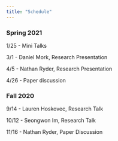 ```yaml
---
title: "Schedule"
---
```


### Spring 2021

1/25 - Mini Talks

3/1 - Daniel Mork, Research Presentation

4/5 - Nathan Ryder, Research Presentation

4/26 - Paper discussion

### Fall 2020

9/14 - Lauren Hoskovec, Research Talk

10/12 - Seongwon Im, Research Talk

11/16 - Nathan Ryder, Paper Discussion


